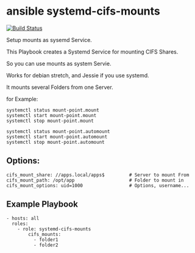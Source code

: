 ansible systemd-cifs-mounts
===========================
[![Build Status](https://travis-ci.org/ypsman/ansible-systemd-cifs-mounts.svg?branch=master)](https://travis-ci.org/ypsman/ansible-systemd-cifs-mounts)

Setup mounts as sysemd Service.

This Playbook creates a Systemd Service for mounting CIFS Shares.

So you can use mounts as system Servie.

Works for debian stretch, and Jessie if you use systemd.

It mounts several Folders from one Server.

for Example:

    systemctl status mount-point.mount
    systemctl start mount-point.mount
    systemctl stop mount-point.mount

    systemctl status mount-point.automount
    systemctl start mount-point.automount
    systemctl stop mount-point.automount

Options:
--------

    cifs_mount_share: //apps.local/apps$         # Server to mount From
    cifs_mount_path: /opt/app                    # Folder to mount in
    cifs_mount_options: uid=1000                 # Options, username...

Example Playbook
----------------

    - hosts: all
      roles:
        - role: systemd-cifs-mounts
            cifs_mounts:
              - folder1
              - folder2
